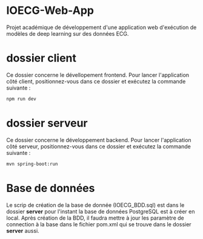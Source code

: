 # IOECG-Web-App
Projet académique de développement d'une application web d'exécution de modèles de deep learning sur des données ECG.

# dossier client
Ce dossier concerne le dévellopement frontend.
Pour lancer l'application côté client, positionnez-vous dans ce dossier et exécutez la commande suivante :

```bash
npm run dev
```

# dossier serveur
Ce dossier concerne le développement backend.
Pour lancer l'application côté serveur, positionnez-vous dans ce dossier et exécutez la commande suivante :

```bash
mvn spring-boot:run
```

# Base de données
Le scrip de création de la base de donnée (IOECG_BDD.sql) est dans le dossier **server** pour l'instant la base de données PostgreSQL est à créer en local.
Après création de la BDD, il faudra mettre à jour les paramètre de connection à la base dans le fichier pom.xml qui se trouve dans le dossier **server** aussi.